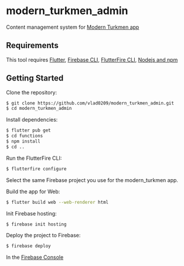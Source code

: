 # modern_turkmen_admin

Content management system for [Modern Turkmen app](https://github.com/vlad0209/modern_turkmen)

## Requirements

This tool requires [Flutter](https://docs.flutter.dev/get-started/install), [Firebase CLI](https://firebase.google.com/docs/cli?authuser=0&hl=en#install_the_firebase_cli), [FlutterFire CLI](https://firebase.google.com/docs/flutter/setup), [Nodejs and npm](https://nodejs.org/)

## Getting Started

Clone the repository:

```bash
$ git clone https://github.com/vlad0209/modern_turkmen_admin.git
$ cd modern_turkmen_admin
```

Install dependencies:

```bash
$ flutter pub get
$ cd functions
$ npm install
$ cd ..
```

Run the FlutterFire CLI:

```bash
$ flutterfire configure
```

Select the same Firebase project you use for the modern_turkmen app.

Build the app for Web:

```bash
$ flutter build web --web-renderer html
```

Init Firebase hosting:

```bash
$ firebase init hosting
```



Deploy the project to Firebase:

```bash
$ firebase deploy
```

In the [Firebase Console](https://console.firebase.google.com/) 

